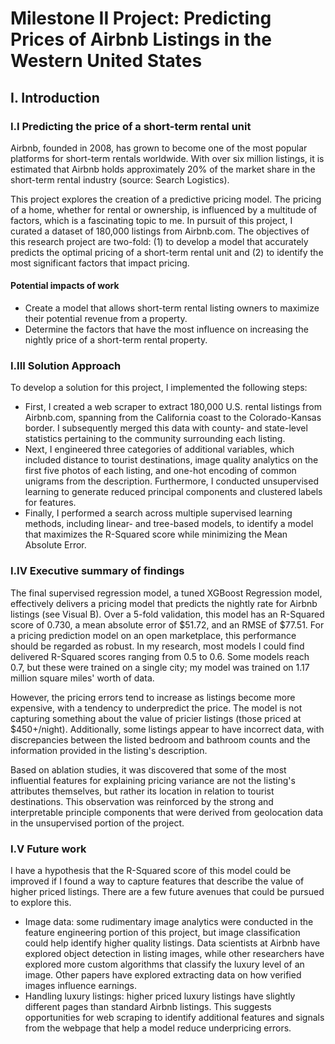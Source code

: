 # Milestone II Project: Predicting Prices of Airbnb Listings in the Western United States

## I. Introduction
### I.I Predicting the price of a short-term rental unit

Airbnb, founded in 2008, has grown to become one of the most popular platforms for short-term rentals worldwide. With over six million listings, it is estimated that Airbnb holds approximately 20% of the market share in the short-term rental industry (source: Search Logistics).

This project explores the creation of a predictive pricing model. The pricing of a home, whether for rental or ownership, is influenced by a multitude of factors, which is a fascinating topic to me. In pursuit of this project, I curated a dataset of 180,000 listings from Airbnb.com. The objectives of this research project are two-fold: (1) to develop a model that accurately predicts the optimal pricing of a short-term rental unit and (2) to identify the most significant factors that impact pricing.

#### Potential impacts of work
* Create a model that allows short-term rental listing owners to maximize their potential revenue from a property.
* Determine the factors that have the most influence on increasing the nightly price of a short-term rental property.


### I.III Solution Approach
To develop a solution for this project, I implemented the following steps:


* First, I created a web scraper to extract 180,000 U.S. rental listings from Airbnb.com, spanning from the California coast to the Colorado-Kansas border. I subsequently merged this data with county- and state-level statistics pertaining to the community surrounding each listing.
* Next, I engineered three categories of additional variables, which included distance to tourist destinations, image quality analytics on the first five photos of each listing, and one-hot encoding of common unigrams from the description. Furthermore, I conducted unsupervised learning to generate reduced principal components and clustered labels for features.
* Finally, I performed a search across multiple supervised learning methods, including linear- and tree-based models, to identify a model that maximizes the R-Squared score while minimizing the Mean Absolute Error.


### I.IV Executive summary of findings
The final supervised regression model, a tuned XGBoost Regression model, effectively delivers a pricing model that predicts the nightly rate for Airbnb listings (see Visual B). Over a 5-fold validation, this model has an R-Squared score of 0.730, a mean absolute error of $51.72, and an RMSE of $77.51. For a pricing prediction model on an open marketplace, this performance should be regarded as robust. In my research, most models I could find delivered R-Squared scores ranging from 0.5 to 0.6. Some models reach 0.7, but these were trained on a single city; my model was trained on 1.17 million square miles' worth of data.

However, the pricing errors tend to increase as listings become more expensive, with a tendency to underpredict the price. The model is not capturing something about the value of pricier listings (those priced at $450+/night). Additionally, some listings appear to have incorrect data, with discrepancies between the listed bedroom and bathroom counts and the information provided in the listing's description.

Based on ablation studies, it was discovered that some of the most influential features for explaining pricing variance are not the listing's attributes themselves, but rather its location in relation to tourist destinations. This observation was reinforced by the strong and interpretable principle components that were derived from geolocation data in the unsupervised portion of the project.

### I.V Future work

I have a hypothesis that the R-Squared score of this model could be improved if I found a way to capture features that describe the value of higher priced listings. There are a few future avenues that could be pursued to explore this.
* Image data: some rudimentary image analytics were conducted in the feature engineering portion of this project, but image classification could help identify higher quality listings. Data scientists at Airbnb have explored object detection in listing images, while other researchers have explored more custom algorithms that classify the luxury level of an image. Other papers have explored extracting data on how verified images influence earnings. 
* Handling luxury listings: higher priced luxury listings have slightly different pages than standard Airbnb listings. This suggests opportunities for web scraping to identify additional features and signals from the webpage that help a model reduce underpricing errors.

